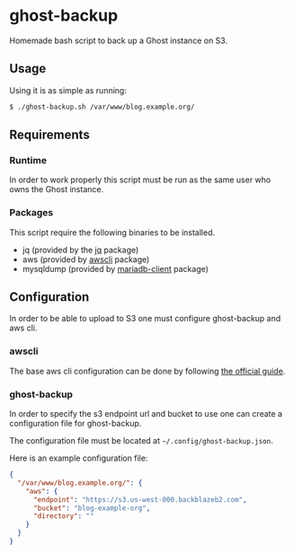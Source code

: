 # ghost-backup

Homemade bash script to back up a Ghost instance on S3.

## Usage

Using it is as simple as running:

```bash
$ ./ghost-backup.sh /var/www/blog.example.org/
```

## Requirements

### Runtime

In order to work properly this script must be run as the same user who owns the Ghost instance.

### Packages

This script require the following binaries to be installed.

- jq (provided by the [jq](https://tracker.debian.org/pkg/jq) package)
- aws (provided by [awscli](https://tracker.debian.org/pkg/awscli) package)
- mysqldump (provided by [mariadb-client](https://tracker.debian.org/pkg/mysql-client) package)

## Configuration

In order to be able to upload to S3 one must configure ghost-backup and aws cli. 

### awscli

The base aws cli configuration can be done by following [the official guide](https://docs.aws.amazon.com/cli/latest/reference/configure/).

### ghost-backup

In order to specify the s3 endpoint url and bucket to use one can create a configuration file for ghost-backup.

The configuration file must be located at `~/.config/ghost-backup.json`.

Here is an example configuration file:

```json
{
  "/var/www/blog.example.org/": {
    "aws": {
      "endpoint": "https://s3.us-west-000.backblazeb2.com",
      "bucket": "blog-example-org",
      "directory": ""
    }
  }
}
```